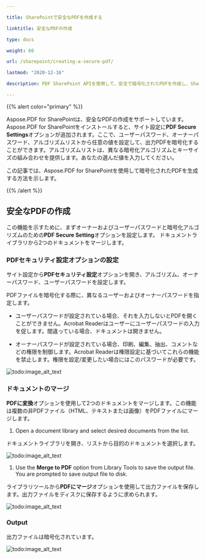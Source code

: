 ```yaml
---

title: SharePointで安全なPDFを作成する

linktitle: 安全なPDFの作成

type: docs

weight: 60

url: /sharepoint/creating-a-secure-pdf/

lastmod: "2020-12-16"

description: PDF SharePoint APIを使用して、安全で暗号化されたPDFを作成し、SharePointでそのパスワードを指定できます。

---
```




{{% alert color="primary" %}}



Aspose.PDF for SharePointは、安全なPDFの作成をサポートしています。Aspose.PDF for SharePointをインストールすると、サイト設定に**PDF Secure Settings**オプションが追加されます。ここで、ユーザーパスワード、オーナーパスワード、アルゴリズムリストから任意の値を設定して、出力PDFを暗号化することができます。アルゴリズムリストは、異なる暗号化アルゴリズムとキーサイズの組み合わせを提供します。あなたの選んだ値を入力してください。



この記事では、Aspose.PDF for SharePointを使用して暗号化されたPDFを生成する方法を示します。



{{% /alert %}}



## **安全なPDFの作成**



この機能を示すために、まずオーナーおよびユーザーパスワードと暗号化アルゴリズムのための**PDF Secure Setting**オプションを設定します。 ドキュメントライブラリから2つのドキュメントをマージします。



### **PDFセキュリティ設定オプションの設定**



サイト設定から**PDFセキュリティ設定**オプションを開き、アルゴリズム、オーナーパスワード、ユーザーパスワードを設定します。



PDFファイルを暗号化する際に、異なるユーザーおよびオーナーパスワードを指定します。



- ユーザーパスワードが設定されている場合、それを入力しないとPDFを開くことができません。Acrobat Readerはユーザーにユーザーパスワードの入力を促します。間違っている場合、ドキュメントは開きません。

- オーナーパスワードが設定されている場合、印刷、編集、抽出、コメントなどの権限を制御します。Acrobat Readerは権限設定に基づいてこれらの機能を禁止します。権限を設定/変更したい場合にはこのパスワードが必要です。



![todo:image_alt_text](creating-a-secure-pdf_1.png)



### **ドキュメントのマージ**



**PDFに変換**オプションを使用して2つのドキュメントをマージします。この機能は複数の非PDFファイル（HTML、テキストまたは画像）をPDFファイルにマージします。



1. Open a document library and select desired documents from the list.

ドキュメントライブラリを開き、リストから目的のドキュメントを選択します。

![todo:image_alt_text](creating-a-secure-pdf_2.png)

1. Use the **Merge to PDF** option from Library Tools to save the output file. You are prompted to save output file to disk.

ライブラリツールから**PDFにマージ**オプションを使用して出力ファイルを保存します。出力ファイルをディスクに保存するように求められます。

![todo:image_alt_text](creating-a-secure-pdf_3.png)

### **Output**

出力ファイルは暗号化されています。

![todo:image_alt_text](creating-a-secure-pdf_4.png)